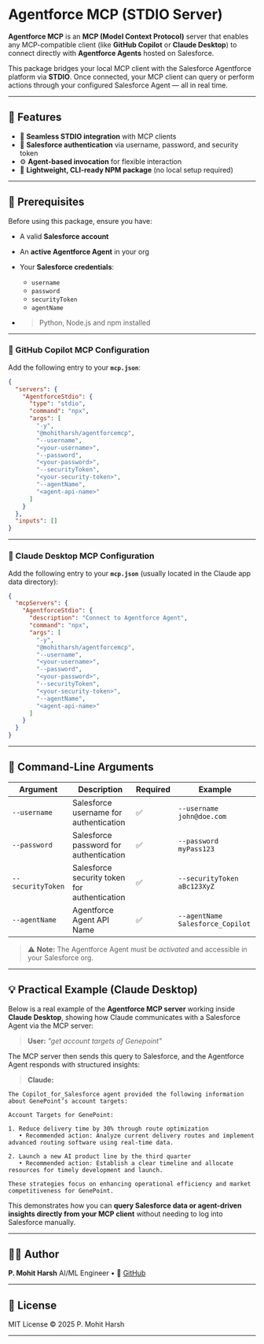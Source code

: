 # Agentforce MCP (STDIO Server)

**Agentforce MCP** is an **MCP (Model Context Protocol)** server that enables any MCP-compatible client (like **GitHub Copilot** or **Claude Desktop**) to connect directly with **Agentforce Agents** hosted on Salesforce.

This package bridges your local MCP client with the Salesforce Agentforce platform via **STDIO**. Once connected, your MCP client can query or perform actions through your configured Salesforce Agent — all in real time.

---

## 🚀 Features

* 🔌 **Seamless STDIO integration** with MCP clients
* 🔐 **Salesforce authentication** via username, password, and security token
* ⚙️ **Agent-based invocation** for flexible interaction
* 🧩 **Lightweight, CLI-ready NPM package** (no local setup required)

---

## 🧠 Prerequisites

Before using this package, ensure you have:

* A valid **Salesforce account**
* An **active Agentforce Agent** in your org
* Your **Salesforce credentials**:

  * `username`
  * `password`
  * `securityToken`
  * `agentName`
* > Python, Node.js and npm installed

---

### 🧩 GitHub Copilot MCP Configuration

Add the following entry to your **`mcp.json`**:

```json
{
  "servers": {
    "AgentforceStdio": {
      "type": "stdio",
      "command": "npx",
      "args": [
        "-y",
        "@mohitharsh/agentforcemcp",
        "--username",
        "<your-username>",
        "--password",
        "<your-password>",
        "--securityToken",
        "<your-security-token>",
        "--agentName",
        "<agent-api-name>"
      ]
    }
  },
  "inputs": []
}
```

---

### 💬 Claude Desktop MCP Configuration

Add the following entry to your **`mcp.json`** (usually located in the Claude app data directory):

```json
{
  "mcpServers": {
    "AgentforceStdio": {
      "description": "Connect to Agentforce Agent",
      "command": "npx",
      "args": [
        "-y",
        "@mohitharsh/agentforcemcp",
        "--username",
        "<your-username>",
        "--password",
        "<your-password>",
        "--securityToken",
        "<your-security-token>",
        "--agentName",
        "<agent-api-name>"
      ]
    }
  }
}
```

---

## 🧭 Command-Line Arguments

| Argument          | Description                                    | Required | Example                     |
| ----------------- | ---------------------------------------------- | -------- | --------------------------- |
| `--username`      | Salesforce username for authentication         | ✅        | `--username john@doe.com`   |
| `--password`      | Salesforce password for authentication         | ✅        | `--password myPass123`      |
| `--securityToken` | Salesforce security token for authentication   | ✅        | `--securityToken aBc123XyZ` |
| `--agentName`     | Agentforce Agent API Name                      | ✅        | `--agentName Salesforce_Copilot` |


> ⚠️ **Note:** The Agentforce Agent must be *activated* and accessible in your Salesforce org.

---


## 💡 Practical Example (Claude Desktop)

Below is a real example of the **Agentforce MCP server** working inside **Claude Desktop**, showing how Claude communicates with a Salesforce Agent via the MCP server:

> **User:** *"get account targets of Genepoint"*

The MCP server then sends this query to Salesforce, and the Agentforce Agent responds with structured insights:

> **Claude:**

```
The Copilot_for_Salesforce agent provided the following information about GenePoint’s account targets:

Account Targets for GenePoint:

1. Reduce delivery time by 30% through route optimization
   • Recommended action: Analyze current delivery routes and implement advanced routing software using real-time data.

2. Launch a new AI product line by the third quarter
   • Recommended action: Establish a clear timeline and allocate resources for timely development and launch.

These strategies focus on enhancing operational efficiency and market competitiveness for GenePoint.
```

This demonstrates how you can **query Salesforce data or agent-driven insights directly from your MCP client** without needing to log into Salesforce manually.

---

## 🧑‍💻 Author

**P. Mohit Harsh**
AI/ML Engineer •
🔗 [GitHub](https://github.com/Mohit-Harsh/AgentforceMCP)

---

## 🪪 License

MIT License © 2025 P. Mohit Harsh

---

